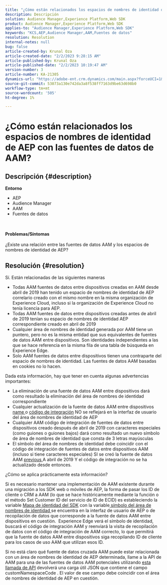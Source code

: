 ```yaml
---
title: "¿Cómo están relacionados los espacios de nombres de identidad de AEP con las fuentes de datos AAM?"
description: Descripción
solution: Audience Manager,Experience Platform,Web SDK
product: Audience Manager,Experience Platform,Web SDK
applies-to: "Audience Manager,Experience Platform,Web SDK"
keywords: "KCS,AEP,Audience Manager,AAM,Fuentes de datos"
resolution: Resolution
internal-notes: null
bug: false
article-created-by: Krunal Oza
article-created-date: "2/2/2023 9:28:15 AM"
article-published-by: Krunal Oza
article-published-date: "2/2/2023 10:19:47 AM"
version-number: 3
article-number: KA-21305
dynamics-url: "https://adobe-ent.crm.dynamics.com/main.aspx?forceUCI=1&pagetype=entityrecord&etn=knowledgearticle&id=c8e2b6e6-dba2-ed11-aad1-6045bd006149"
source-git-commit: 53073a130e742da3a8f538ff7163d9be63d698b0
workflow-type: tm+mt
source-wordcount: '505'
ht-degree: 1%

---
```


# ¿Cómo están relacionados los espacios de nombres de identidad de AEP con las fuentes de datos de AAM?

## Descripción {#description}

<b>Entorno</b>
- AEP
- Audience Manager
- AAM
- Fuentes de datos

<br> <br><b>Problemas/Síntomas</b><br> <br>¿Existe una relación entre las fuentes de datos AAM y los espacios de nombres de identidad de AEP?

## Resolución {#resolution}


Sí. Están relacionadas de las siguientes maneras

- Todas AAM fuentes de datos entre dispositivos creadas en AAM desde abril de 2019 han tenido un espacio de nombres de identidad de AEP correlario creado con el mismo nombre en la misma organización de Experience Cloud, incluso si la organización de Experience Cloud no tenía licencia para AEP.
- Todas AAM fuentes de datos entre dispositivos creadas antes de abril de 2019 tenían su espacio de nombres de identidad AEP correspondiente creado en abril de 2019
- Cualquier área de nombres de identidad generada por AAM tiene un puntero, pero no es la misma entidad que sus equivalentes de fuentes de datos AAM entre dispositivos. Son identidades independientes a las que se hace referencia en la misma fila de una tabla de búsqueda en Experience Edge.
- Solo AAM fuentes de datos entre dispositivos tienen una contraparte del espacio de nombres de identidad. Las fuentes de datos AAM basadas en cookies no lo hacen.


Dada esta información, hay que tener en cuenta algunas advertencias importantes:

- La eliminación de una fuente de datos AAM entre dispositivos dará como resultado la eliminación del área de nombres de identidad correspondiente
- Cualquier actualización de la fuente de datos AAM entre dispositivos <u>name </u>o <u>código de integración</u> NO se reflejará en la interfaz de usuario del área de nombres de identidad de AEP
- Cualquier AAM código de integración de fuentes de datos entre dispositivos creado después de abril de 2019 con caracteres especiales (como guiones o guiones bajos) dará como resultado un nuevo símbolo de área de nombres de identidad que consta de 3 letras mayúsculas
- El símbolo del área de nombres de identidad debe coincidir con el código de integración de fuentes de datos entre dispositivos AAM (incluso si tiene caracteres especiales) SI se creó la fuente de datos AAM <u>previous </u>A abril de 2019 Y el código de integración no se ha actualizado desde entonces.


¿Cómo se aplica prácticamente esta información?

Si es necesario mantener una implementación de AAM existente durante una migración a los SDK web o móviles de AEP, la forma de pasar los ID de cliente o CRM a AAM (lo que se hace históricamente mediante la función o el método Set Customer ID del servicio de ID de ECID) es estableciendo la variable [Mapa de identidad del SDK](https://experienceleague.adobe.com/docs/experience-platform/edge/identity/overview.html?lang=en) con la variable<u> símbolo del área de nombres de identidad </u>se encuentra en la interfaz de usuario de AEP o de recopilación de datos que corresponde a la fuente de datos AAM entre dispositivos en cuestión.  Experience Edge verá el símbolo de identidad, buscará el código de integración AAM y reenviará la visita de recopilación de datos con el código de integración de AAM correcto, lo que permitirá que la fuente de datos AAM entre dispositivos siga recopilando ID de cliente para los casos de uso AAM que utilizan esos ID.

Si no está claro qué fuente de datos cruzada AAM puede estar relacionada con un área de nombres de identidad de AEP determinada, llame a la API de AAM para una de las fuentes de datos AAM potenciales utilizando [esta llamada de API](https://vhttps://bank.demdex.com/portal/swagger/index.html#/Data%20Source%20API/get_datasources__dataSourceId_) devolverá una carga útil JSON que contiene el campo customNamespaceCode . El valor de ese campo debe coincidir con el área de nombres de identidad de AEP en cuestión.
